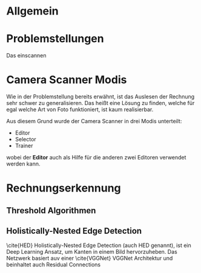 # Allgemein

# Problemstellungen

Das einscannen

# Camera Scanner Modis

Wie in der Problemstellung bereits erwähnt, ist das Auslesen der Rechnung
sehr schwer zu generalisieren. Das heißt eine Lösung zu finden, welche für
egal welche Art von Foto funktioniert, ist kaum realisierbar.

Aus diesem Grund wurde der Camera Scanner in drei Modis unterteilt:

* Editor
* Selector
* Trainer

wobei der **Editor** auch als Hilfe für die anderen zwei Editoren verwendet
werden kann.

# Rechnungserkennung

## Threshold Algorithmen

## Holistically-Nested Edge Detection

\cite{HED} Holistically-Nested Edge Detection (auch HED genannt), ist ein Deep Learning Ansatz, um
Kanten in einem Bild hervorzuheben. Das Netzwerk basiert auv einer \cite{VGGNet} VGGNet Architektur und beinhaltet auch
Residual Connections